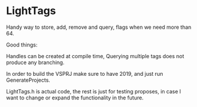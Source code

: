 # LightTags
Handy way to store, add, remove and query, flags when we need more than 64.

Good things:

Handles can be created at compile time,
Querying multiple tags does not produce any branching.

In order to build the VSPRJ make sure to have 2019, and just run GenerateProjects.

LightTags.h is actual code, the rest is just for testing proposes, in case I want to change or expand the functionality in the future.
